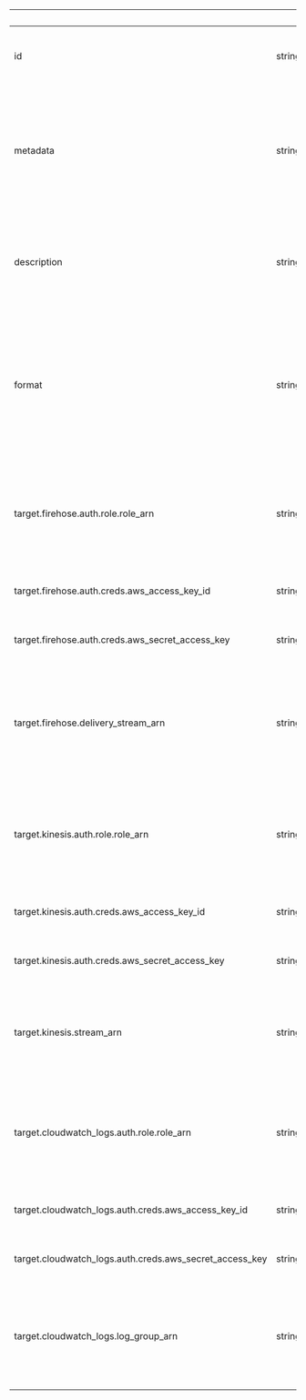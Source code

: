 
|&nbsp;|&nbsp;|&nbsp;|&nbsp;|
|---|---|---|---|
| id | string | | Unique identifier for this Event Destination. |
| metadata | string | | Arbitrary user-defined machine-readable data of this Event Destination. Optional, max 4096 bytes. |
| description | string | | Human-readable description of the Event Destination. Optional, max 255 bytes. |
| format | string | | The output format you would like to serialize events into when sending to their target. Currently the only accepted value is `JSON`. |
| target.firehose.auth.role.role_arn | string | | An ARN that specifies the role that ngrok should use to deliver to the configured target. |
| target.firehose.auth.creds.aws_access_key_id | string | | The ID portion of an AWS access key. |
| target.firehose.auth.creds.aws_secret_access_key | string | | The secret portion of an AWS access key. |
| target.firehose.delivery_stream_arn | string | | An Amazon Resource Name specifying the Firehose delivery stream to deposit events into. |
| target.kinesis.auth.role.role_arn | string | | An ARN that specifies the role that ngrok should use to deliver to the configured target. |
| target.kinesis.auth.creds.aws_access_key_id | string | | The ID portion of an AWS access key. |
| target.kinesis.auth.creds.aws_secret_access_key | string | | The secret portion of an AWS access key. |
| target.kinesis.stream_arn | string | | An Amazon Resource Name specifying the Kinesis stream to deposit events into. |
| target.cloudwatch_logs.auth.role.role_arn | string | | An ARN that specifies the role that ngrok should use to deliver to the configured target. |
| target.cloudwatch_logs.auth.creds.aws_access_key_id | string | | The ID portion of an AWS access key. |
| target.cloudwatch_logs.auth.creds.aws_secret_access_key | string | | The secret portion of an AWS access key. |
| target.cloudwatch_logs.log_group_arn | string | | An Amazon Resource Name specifying the CloudWatch Logs group to deposit events into. |